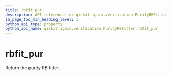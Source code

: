 ```yaml
---
title: rbfit_pur
description: API reference for qiskit.ignis.verification.PurityRBFitter.rbfit_pur
in_page_toc_min_heading_level: 1
python_api_type: property
python_api_name: qiskit.ignis.verification.PurityRBFitter.rbfit_pur
---
```


# rbfit\_pur

Return the purity RB fitter.

